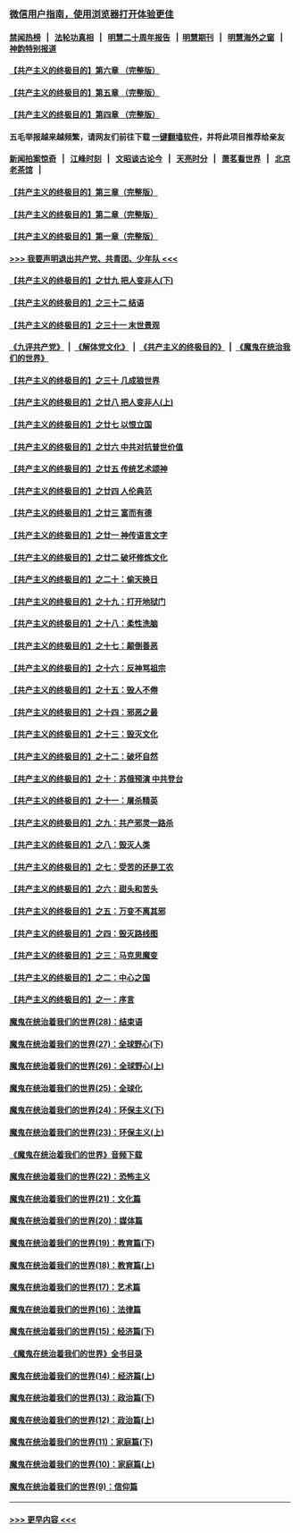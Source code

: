 ### [微信用户指南，使用浏览器打开体验更佳](https://github.com/gfw-breaker/banned-news1/blob/master/indexes/wechat-guide.md?t=0)
#### [禁闻热榜](热点新闻.md?t=0)  &nbsp;&nbsp;|&nbsp;&nbsp; [法轮功真相](https://github.com/gfw-breaker/truth/blob/master/README.md?t=0) &nbsp;&nbsp;|&nbsp;&nbsp; [明慧二十周年报告](https://github.com/gfw-breaker/mh-reports/blob/master/README.md?t=0) &nbsp;&nbsp;|&nbsp;&nbsp;[明慧期刊](https://github.com/gfw-breaker/mh-qikan) &nbsp;&nbsp;|&nbsp;&nbsp; [明慧海外之窗](https://github.com/gfw-breaker/mh-news/blob/master/README.md?t=0) &nbsp;&nbsp;|&nbsp;&nbsp; [神韵特别报道](https://github.com/gfw-breaker/mh-news/blob/master/shenyun.md?t=0)
#### [【共产主义的终极目的】第六章 （完整版）](../pages/nsc422/n11428913.md?t=02070155) 
#### [【共产主义的终极目的】第五章 （完整版）](../pages/nsc422/n11428912.md?t=02070155) 
#### [【共产主义的终极目的】第四章 （完整版）](../pages/nsc422/n11428907.md?t=02070155) 
#### 五毛举报越来越频繁，请网友们前往下载 [一键翻墙软件](https://github.com/gfw-breaker/ssr-accounts)，并将此项目推荐给亲友
#### [新闻拍案惊奇](https://github.com/gfw-breaker/banned-news1/blob/master/pages/link4.md) &nbsp;&nbsp;|&nbsp;&nbsp; [江峰时刻](https://github.com/gfw-breaker/banned-news1/blob/master/pages/link4.md) &nbsp;&nbsp;|&nbsp;&nbsp; [文昭谈古论今](https://github.com/gfw-breaker/banned-news1/blob/master/pages/link4.md) &nbsp;&nbsp;|&nbsp;&nbsp; [天亮时分](https://github.com/gfw-breaker/banned-news1/blob/master/pages/link4.md) &nbsp;&nbsp;|&nbsp;&nbsp; [萧茗看世界](https://github.com/gfw-breaker/banned-news1/blob/master/pages/link4.md) &nbsp;&nbsp;|&nbsp;&nbsp; [北京老茶馆](https://github.com/gfw-breaker/banned-news1/blob/master/pages/link4.md) &nbsp;&nbsp;|&nbsp;&nbsp; 
#### [【共产主义的终极目的】第三章（完整版）](../pages/nsc422/n11428848.md?t=02070155) 
#### [【共产主义的终极目的】第二章（完整版）](../pages/nsc422/n11428831.md?t=02070155) 
#### [【共产主义的终极目的】第一章（完整版）](../pages/nsc422/n11417651.md?t=02070155) 
#### [>>> 我要声明退出共产党、共青团、少年队 <<<](https://github.com/begood0513/goodnews/blob/master/quit/letter.md) 
#### [【共产主义的终极目的】之廿九 把人变非人(下)](../pages/nsc422/n11344140.md?t=02070155) 
#### [【共产主义的终极目的】之三十二 结语](../pages/nsc422/n11360535.md?t=02070155) 
#### [【共产主义的终极目的】之三十一 末世景观](../pages/nsc422/n11351129.md?t=02070155) 
#### [《九评共产党》](https://github.com/begood0513/9ping.md/blob/master/README.md) &nbsp;|&nbsp; [《解体党文化》](../../../../jtdwh.md/blob/master/README.md)  &nbsp;|&nbsp; [《共产主义的终极目的》](../../../../gczydzjmd.md/blob/master/README.md) &nbsp;|&nbsp; [《魔鬼在统治我们的世界》](../../../../mgztzwmdsj.md/blob/master/README.md) 
#### [【共产主义的终极目的】之三十 几成狼世界](../pages/nsc422/n11348280.md?t=02070155) 
#### [【共产主义的终极目的】之廿八 把人变非人(上)](../pages/nsc422/n11340492.md?t=02070155) 
#### [【共产主义的终极目的】之廿七 以恨立国](../pages/nsc422/n11336944.md?t=02070155) 
#### [【共产主义的终极目的】之廿六 中共对抗普世价值](../pages/nsc422/n11324785.md?t=02070155) 
#### [【共产主义的终极目的】之廿五 传统艺术颂神](../pages/nsc422/n11296396.md?t=02070155) 
#### [【共产主义的终极目的】之廿四 人伦典范](../pages/nsc422/n11296397.md?t=02070155) 
#### [【共产主义的终极目的】之廿三 富而有德](../pages/nsc422/n11283598.md?t=02070155) 
#### [【共产主义的终极目的】之廿一 神传语言文字](../pages/nsc422/n11263265.md?t=02070155) 
#### [【共产主义的终极目的】之廿二 破坏修炼文化](../pages/nsc422/n11245728.md?t=02070155) 
#### [【共产主义的终极目的】之二十：偷天换日](../pages/nsc422/n11238846.md?t=02070155) 
#### [【共产主义的终极目的】之十九：打开地狱门](../pages/nsc422/n11206376.md?t=02070155) 
#### [【共产主义的终极目的】之十八：柔性洗脑](../pages/nsc422/n11199994.md?t=02070155) 
#### [【共产主义的终极目的】之十七：颠倒善恶](../pages/nsc422/n11179782.md?t=02070155) 
#### [【共产主义的终极目的】之十六：反神骂祖宗](../pages/nsc422/n11166798.md?t=02070155) 
#### [【共产主义的终极目的】之十五：毁人不倦](../pages/nsc422/n11166792.md?t=02070155) 
#### [【共产主义的终极目的】之十四：邪恶之最](../pages/nsc422/n11150249.md?t=02070155) 
#### [【共产主义的终极目的】之十三：毁灭文化](../pages/nsc422/n11135227.md?t=02070155) 
#### [【共产主义的终极目的】之十二：破坏自然](../pages/nsc422/n11135214.md?t=02070155) 
#### [【共产主义的终极目的】之十：苏俄预演 中共登台](../pages/nsc422/n11118424.md?t=02070155) 
#### [【共产主义的终极目的】之十一：屠杀精英](../pages/nsc422/n11118442.md?t=02070155) 
#### [【共产主义的终极目的】之九：共产邪灵一路杀](../pages/nsc422/n11114139.md?t=02070155) 
#### [【共产主义的终极目的】之八：毁灭人类](../pages/nsc422/n11108503.md?t=02070155) 
#### [【共产主义的终极目的】之七：受苦的还是工农](../pages/nsc422/n11101809.md?t=02070155) 
#### [【共产主义的终极目的】之六：甜头和苦头](../pages/nsc422/n11096971.md?t=02070155) 
#### [【共产主义的终极目的】之五：万变不离其邪](../pages/nsc422/n11091285.md?t=02070155) 
#### [【共产主义的终极目的】之四：毁灭路线图](../pages/nsc422/n11086284.md?t=02070155) 
#### [【共产主义的终极目的】之三：马克思魔变](../pages/nsc422/n11061941.md?t=02070155) 
#### [【共产主义的终极目的】之二：中心之国](../pages/nsc422/n11047728.md?t=02070155) 
#### [【共产主义的终极目的】之一：序言](../pages/nsc422/n11086077.md?t=02070155) 
#### [魔鬼在统治着我们的世界(28)：结束语](../pages/nsc422/n10936246.md?t=02070155) 
#### [魔鬼在统治着我们的世界(27)：全球野心(下)](../pages/nsc422/n10928319.md?t=02070155) 
#### [魔鬼在统治着我们的世界(26)：全球野心(上)](../pages/nsc422/n10900318.md?t=02070155) 
#### [魔鬼在统治着我们的世界(25)：全球化](../pages/nsc422/n10788205.md?t=02070155) 
#### [魔鬼在统治着我们的世界(24)：环保主义(下)](../pages/nsc422/n10695307.md?t=02070155) 
#### [魔鬼在统治着我们的世界(23)：环保主义(上)](../pages/nsc422/n10688613.md?t=02070155) 
#### [《魔鬼在统治着我们的世界》音频下载](../pages/nsc422/n10635553.md?t=02070155) 
#### [魔鬼在统治着我们的世界(22)：恐怖主义](../pages/nsc422/n10614727.md?t=02070155) 
#### [魔鬼在统治着我们的世界(21)：文化篇](../pages/nsc422/n10597706.md?t=02070155) 
#### [魔鬼在统治着我们的世界(20)：媒体篇](../pages/nsc422/n10586579.md?t=02070155) 
#### [魔鬼在统治着我们的世界(19)：教育篇(下)](../pages/nsc422/n10564808.md?t=02070155) 
#### [魔鬼在统治着我们的世界(18)：教育篇(上)](../pages/nsc422/n10526970.md?t=02070155) 
#### [魔鬼在统治着我们的世界(17)：艺术篇](../pages/nsc422/n10499093.md?t=02070155) 
#### [魔鬼在统治着我们的世界(16)：法律篇](../pages/nsc422/n10485969.md?t=02070155) 
#### [魔鬼在统治着我们的世界(15)：经济篇(下)](../pages/nsc422/n10469975.md?t=02070155) 
#### [《魔鬼在统治着我们的世界》全书目录](../pages/nsc422/n10464261.md?t=02070155) 
#### [魔鬼在统治着我们的世界(14)：经济篇(上)](../pages/nsc422/n10457370.md?t=02070155) 
#### [魔鬼在统治着我们的世界(13)：政治篇(下)](../pages/nsc422/n10448270.md?t=02070155) 
#### [魔鬼在统治着我们的世界(12)：政治篇(上)](../pages/nsc422/n10444576.md?t=02070155) 
#### [魔鬼在统治着我们的世界(11)：家庭篇(下)](../pages/nsc422/n10440961.md?t=02070155) 
#### [魔鬼在统治着我们的世界(10)：家庭篇(上)](../pages/nsc422/n10435448.md?t=02070155) 
#### [魔鬼在统治着我们的世界(9)：信仰篇](../pages/nsc422/n10432159.md?t=02070155) 

----
#### [ >>> 更早内容 <<< ](../indexes/nsc422-earlier.md)
